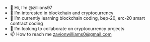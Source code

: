 - 👋 Hi, I’m @zillions97
- 👀 I’m interested in blockchain and cryptocurrency
- 🌱 I’m currently learning blockchain coding, bep-20, erc-20 smart contract coding
- 💞️ I’m looking to collaborate on cryptocurrency projects
- 📫 How to reach me zavionwilliams0@gmail.com

<!---
zillions97/zillions97 is a ✨ special ✨ repository because its `README.md` (this file) appears on your GitHub profile.
You can click the Preview link to take a look at your changes.
--->
